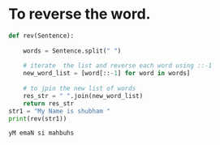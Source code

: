 # To reverse the word.


```python
def rev(Sentence):
    
    words = Sentence.split(" ")
    
    # iterate  the list and reverse each word using ::-1
    new_word_list = [word[::-1] for word in words]
    
    # to jpin the new list of words
    res_str = " ".join(new_word_list)
    return res_str
str1 = "My Name is shubham "
print(rev(str1))
```

    yM emaN si mahbuhs
    


```python

```
